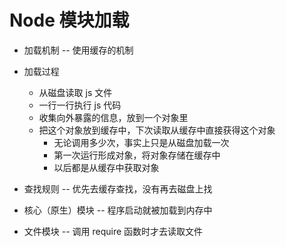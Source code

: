 # Node 模块加载
- 加载机制 -- 使用缓存的机制
- 加载过程
	- 从磁盘读取 js 文件
	- 一行一行执行 js 代码
	- 收集向外暴露的信息，放到一个对象里
	- 把这个对象放到缓存中，下次读取从缓存中直接获得这个对象
		- 无论调用多少次，事实上只是从磁盘加载一次
		- 第一次运行形成对象，将对象存储在缓存中
		- 以后都是从缓存中获取对象

- 查找规则 -- 优先去缓存查找，没有再去磁盘上找
- 核心（原生）模块 -- 程序启动就被加载到内存中
- 文件模块 -- 调用 require 函数时才去读取文件